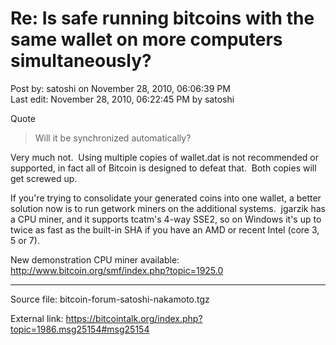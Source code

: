 # Re: Is safe running bitcoins with the same wallet on more computers simultaneously?

Post by: satoshi on November 28, 2010, 06:06:39 PM<br>
Last edit: November 28, 2010, 06:22:45 PM by satoshi

Quote

> Will it be synchronized automatically?

Very much not. &nbsp;Using multiple copies of wallet.dat is not recommended or supported, in fact all of Bitcoin is designed to defeat that. &nbsp;Both copies will get screwed up.

If you're trying to consolidate your generated coins into one wallet, a better solution now is to run getwork miners on the additional systems. &nbsp;jgarzik has a CPU miner, and it supports tcatm's 4-way SSE2, so on Windows it's up to twice as fast as the built-in SHA if you have an AMD or recent Intel (core 3, 5 or 7).

New demonstration CPU miner available:<br>
http://www.bitcoin.org/smf/index.php?topic=1925.0

---

Source file: bitcoin-forum-satoshi-nakamoto.tgz

External link: https://bitcointalk.org/index.php?topic=1986.msg25154#msg25154

